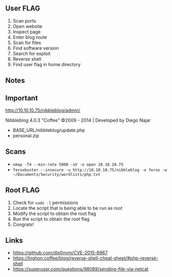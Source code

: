 User FLAG
----

1. Scan ports
2. Open website
3. Inspect page
4. Enter blog route
5. Scan for files
6. Find software version
7. Search for exploit
8. Reverse shell
9. Find user flag in home directory

Notes
----

## Important

http://10.10.10.75/nibbleblog/admin/

Nibbleblog 4.0.3 "Coffee" ©2009 - 2014 | Developed by Diego Najar

- BASE_URL/nibbleblog/update.php
- personal.zip

## Scans

- `nmap -T4 --min-rate 5000 -sV -o open 10.10.10.75`
- `feroxbuster --insecure -u http://10.10.10.75/nibbleblog -o ferox -w ~/Documents/Security/wordlists/php.txt`

Root FLAG
-----

1. Check for `sudo -l` permissions
2. Locate the script that is being able to be run as root
3. Modify the script to obtain the root flag
4. Run the script to obtain the root flag
5. Congrats!

## Links
- https://github.com/dix0nym/CVE-2015-6967
- https://highon.coffee/blog/reverse-shell-cheat-sheet/#php-reverse-shell
- https://superuser.com/questions/98089/sending-file-via-netcat